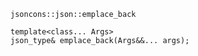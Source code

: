 ```
jsoncons::json::emplace_back
```

```
template<class... Args>
json_type& emplace_back(Args&&... args);
```
